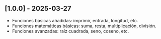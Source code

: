 ## [1.0.0] - 2025-03-27
- Funciones básicas añadidas: imprimir, entrada, longitud, etc.
- Funciones matemáticas básicas: suma, resta, multiplicación, división.
- Funciones avanzadas: raíz cuadrada, seno, coseno, etc.
